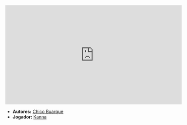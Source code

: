 <iframe width="560" height="315" src="https://www.youtube.com/embed/Fxu-pE74m5A?si=RKkc6uufgMMjONr8" title="YouTube video player" frameborder="0" allow="accelerometer; autoplay; clipboard-write; encrypted-media; gyroscope; picture-in-picture; web-share" referrerpolicy="strict-origin-when-cross-origin" allowfullscreen></iframe>

- **Autores:** [Chico Buarque](Chico%20Buarque.md)
- **Jogador:** [Kanna](content/Jogadores/Kanna.md)